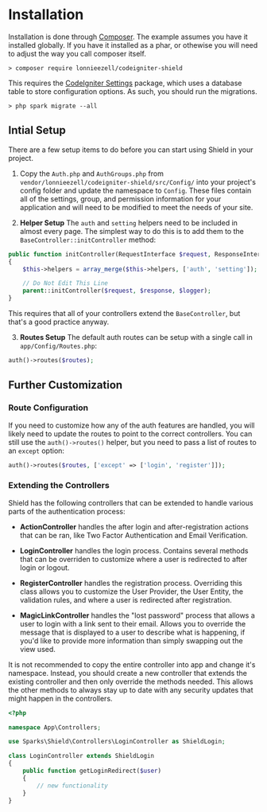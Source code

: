 # Installation 

Installation is done through [Composer](https://getcomposer.org). The example assumes you have it installed globally. 
If you have it installed as a phar, or othewise you will need to adjust the way you call composer itself.

```
> composer require lonnieezell/codeigniter-shield
```

This requires the [CodeIgniter Settings](https://github.com/codeigniter4/settings) package, which uses a database
table to store configuration options. As such, you should run the migrations. 

```
> php spark migrate --all
```

## Intial Setup

There are a few setup items to do before you can start using Shield in 
your project. 

1. Copy the `Auth.php` and  `AuthGroups.php` from `vendor/lonnieezell/codeigniter-shield/src/Config/` into your project's config folder and update the namespace to `Config`. These files contain all of the settings, group, and permission information for your application and
will need to be modified to meet the needs of your site.

2. **Helper Setup** The `auth` and `setting` helpers need to be included in almost every page. The simplest way to do this is to add them to the `BaseController::initController` method: 

```php
public function initController(RequestInterface $request, ResponseInterface $response, LoggerInterface $logger)
{
    $this->helpers = array_merge($this->helpers, ['auth', 'setting']);

    // Do Not Edit This Line
    parent::initController($request, $response, $logger);
}
```

This requires that all of your controllers extend the `BaseController`, but that's a good practice anyway.

3. **Routes Setup** The default auth routes can be setup with a single call in `app/Config/Routes.php`: 

```php
auth()->routes($routes);
```

## Further Customization

### Route Configuration

If you need to customize how any of the auth features are handled, you will likely need to update the routes to point to the correct controllers. You can still use the `auth()->routes()` helper, but you need to pass a list of routes to an `except` option: 

```php
auth()->routes($routes, ['except' => ['login', 'register']]);
```

### Extending the Controllers

Shield has the following controllers that can be extended to handle 
various parts of the authentication process: 

- **ActionController** handles the after login and after-registration actions that can be ran, like Two Factor Authentication and Email Verification. 

- **LoginController** handles the login process. Contains several methods that can be overriden to customize where a user is redirected
to after login or logout. 

- **RegisterController** handles the registration process. Overriding this class allows you to customize the User Provider, the User Entity, 
the validation rules, and where a user is redirected after registration.

- **MagicLinkController** handles the "lost password" process that allows a user to login with a link sent to their email. Allows you to
override the message that is displayed to a user to describe what is happening, if you'd like to provide more information than simply swapping out the view used.

It is not recommended to copy the entire controller into app and change it's namespace. Instead, you should create a new controller that extends
the existing controller and then only override the methods needed. This allows the other methods to always stay up to date with any security 
updates that might happen in the controllers.

```php
<?php

namespace App\Controllers;

use Sparks\Shield\Controllers\LoginController as ShieldLogin;

class LoginController extends ShieldLogin
{
    public function getLoginRedirect($user)
    {
        // new functionality 
    }
}
```

